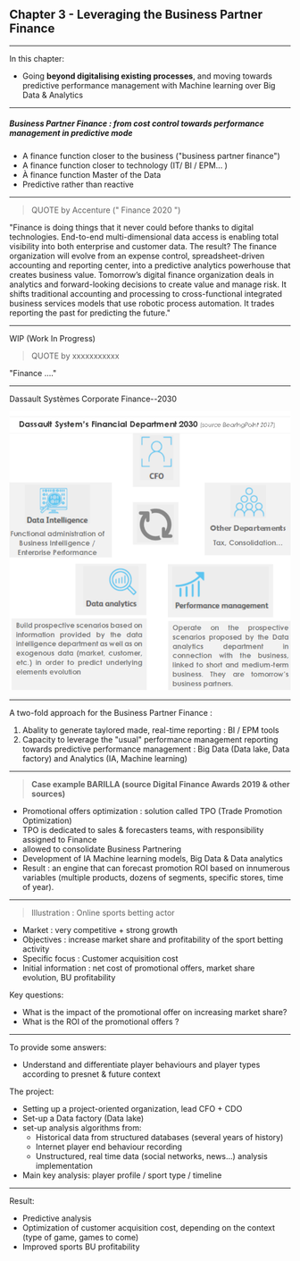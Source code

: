 ## Chapter 3 - Leveraging the Business Partner Finance

----

In this chapter:
- Going **beyond digitalising existing processes**, and moving towards predictive performance management with Machine learning over Big Data & Analytics

----

##### Business Partner Finance : from cost control towards performance management in predictive mode

- A finance function closer to the business ("business partner finance") 
- A finance function closer to technology (IT/ BI / EPM... )
- À finance function Master of the Data
- Predictive rather than reactive

----

> QUOTE by Accenture (" Finance 2020 ")  

"Finance is doing things that it never could before thanks to digital technologies. End-to-end multi-dimensional data access is enabling total visibility into both enterprise and customer data. The result? The finance organization will evolve from an expense control, spreadsheet-driven accounting and reporting center, into a predictive analytics powerhouse that creates business value. Tomorrow’s digital finance organization deals in analytics and forward-looking decisions to create value and manage risk. It shifts traditional accounting and processing to cross-functional integrated business services models that use robotic process automation. It trades reporting the past for predicting the future."

----

WIP (Work In Progress) 

> QUOTE by xxxxxxxxxxx 

"Finance ...."

----

Dassault Systèmes Corporate Finance--2030

<img src="images/dassault.png" style="background:none; border:none; box-shadow:none;"/>

----

A two-fold approach for the Business Partner Finance : 
1. Abality to generate taylored made, real-time reporting : BI / EPM tools 
2. Capacity to leverage the "usual" performance management reporting towards predictive performance management : Big Data (Data lake, Data factory) and Analytics (IA, Machine learning) 

----

> **Case example BARILLA (source Digital Finance Awards 2019 & other sources)**     

- Promotional offers optimization : solution called TPO (Trade Promotion Optimization)
- TPO is dedicated to sales & forecasters teams, with responsibility assigned to Finance
- allowed to consolidate Business Partnering
- Development of IA Machine learning models, Big Data & Data analytics
- Result : an engine that can forecast promotion ROI based on innumerous variables (multiple products, dozens of segments, specific stores, time of year).

----

> Illustration : Online sports betting actor     

- Market : very competitive + strong growth
- Objectives : increase market share and profitability of the sport betting activity
- Specific focus : Customer acquisition cost 
- Initial information : net cost of promotional offers, market share evolution, BU profitability

Key questions: 
- What is the impact of the promotional offer on increasing market share? 
- What is the ROI of the promotional offers ?

----

To provide some answers:
- Understand and differentiate player behaviours and player types according to presnet & future context

The project:
- Setting up a project-oriented organization, lead CFO + CDO
- Set-up a Data factory (Data lake)
- set-up analysis algorithms from:
  - Historical data from structured databases (several years of history)
  - Internet player end behaviour recording
  - Unstructured, real time data (social networks, news…) analysis implementation
- Main key analysis: player profile / sport type / timeline

----

Result: 
- Predictive analysis
- Optimization of customer acquisition cost, depending on the context (type of game, games to come)
- Improved sports BU profitability
